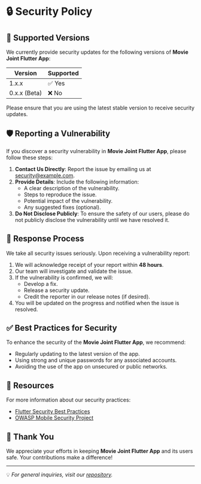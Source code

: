 # 🔒 Security Policy

## 📅 Supported Versions

We currently provide security updates for the following versions of **Movie Joint Flutter App**:

| Version       | Supported          |
|---------------|--------------------|
| 1.x.x         | ✅ Yes             |
| 0.x.x (Beta)  | ❌ No              |

Please ensure that you are using the latest stable version to receive security updates.

## 🛡️ Reporting a Vulnerability

If you discover a security vulnerability in **Movie Joint Flutter App**, please follow these steps:

1. **Contact Us Directly**: Report the issue by emailing us at [security@example.com](mailto:security@example.com).
2. **Provide Details**: Include the following information:
   - A clear description of the vulnerability.
   - Steps to reproduce the issue.
   - Potential impact of the vulnerability.
   - Any suggested fixes (optional).
3. **Do Not Disclose Publicly**: To ensure the safety of our users, please do not publicly disclose the vulnerability until we have resolved it.

## 🔄 Response Process

We take all security issues seriously. Upon receiving a vulnerability report:

1. We will acknowledge receipt of your report within **48 hours**.
2. Our team will investigate and validate the issue.
3. If the vulnerability is confirmed, we will:
   - Develop a fix.
   - Release a security update.
   - Credit the reporter in our release notes (if desired).
4. You will be updated on the progress and notified when the issue is resolved.

## ✅ Best Practices for Security

To enhance the security of the **Movie Joint Flutter App**, we recommend:

- Regularly updating to the latest version of the app.
- Using strong and unique passwords for any associated accounts.
- Avoiding the use of the app on unsecured or public networks.

## 📖 Resources

For more information about our security practices:

- [Flutter Security Best Practices](https://flutter.dev/docs/deployment/security)
- [OWASP Mobile Security Project](https://owasp.org/www-project-mobile-security/)

## 🙌 Thank You

We appreciate your efforts in keeping **Movie Joint Flutter App** and its users safe. Your contributions make a difference!

---

💡 *For general inquiries, visit our [repository](https://github.com/Patiencewantae123/movie-joint-flutter-app).*

